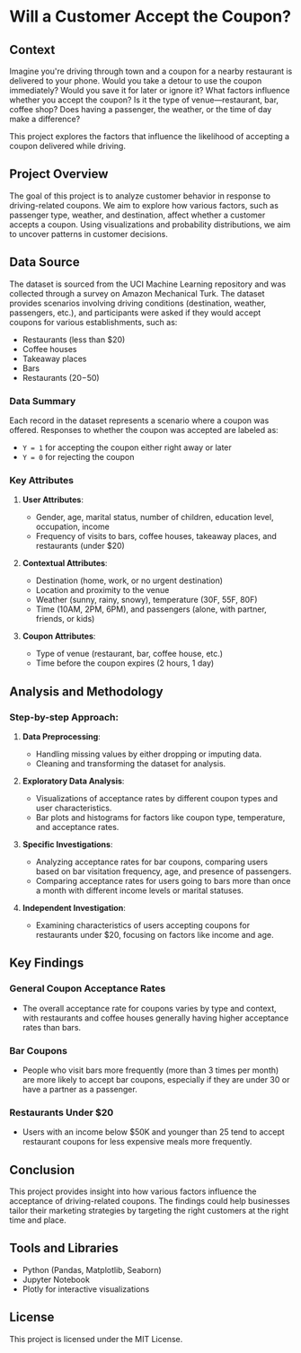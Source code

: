 # Will a Customer Accept the Coupon?

## Context

Imagine you're driving through town and a coupon for a nearby restaurant is delivered to your phone. Would you take a detour to use the coupon immediately? Would you save it for later or ignore it? What factors influence whether you accept the coupon? Is it the type of venue—restaurant, bar, coffee shop? Does having a passenger, the weather, or the time of day make a difference? 

This project explores the factors that influence the likelihood of accepting a coupon delivered while driving.

## Project Overview

The goal of this project is to analyze customer behavior in response to driving-related coupons. We aim to explore how various factors, such as passenger type, weather, and destination, affect whether a customer accepts a coupon. Using visualizations and probability distributions, we aim to uncover patterns in customer decisions.

## Data Source

The dataset is sourced from the UCI Machine Learning repository and was collected through a survey on Amazon Mechanical Turk. The dataset provides scenarios involving driving conditions (destination, weather, passengers, etc.), and participants were asked if they would accept coupons for various establishments, such as:

- Restaurants (less than $20)
- Coffee houses
- Takeaway places
- Bars
- Restaurants ($20-$50)

### Data Summary

Each record in the dataset represents a scenario where a coupon was offered. Responses to whether the coupon was accepted are labeled as:

- `Y = 1` for accepting the coupon either right away or later
- `Y = 0` for rejecting the coupon

### Key Attributes

1. **User Attributes**:
   - Gender, age, marital status, number of children, education level, occupation, income
   - Frequency of visits to bars, coffee houses, takeaway places, and restaurants (under $20)

2. **Contextual Attributes**:
   - Destination (home, work, or no urgent destination)
   - Location and proximity to the venue
   - Weather (sunny, rainy, snowy), temperature (30F, 55F, 80F)
   - Time (10AM, 2PM, 6PM), and passengers (alone, with partner, friends, or kids)

3. **Coupon Attributes**:
   - Type of venue (restaurant, bar, coffee house, etc.)
   - Time before the coupon expires (2 hours, 1 day)

## Analysis and Methodology

### Step-by-step Approach:

1. **Data Preprocessing**:
   - Handling missing values by either dropping or imputing data.
   - Cleaning and transforming the dataset for analysis.

2. **Exploratory Data Analysis**:
   - Visualizations of acceptance rates by different coupon types and user characteristics.
   - Bar plots and histograms for factors like coupon type, temperature, and acceptance rates.

3. **Specific Investigations**:
   - Analyzing acceptance rates for bar coupons, comparing users based on bar visitation frequency, age, and presence of passengers.
   - Comparing acceptance rates for users going to bars more than once a month with different income levels or marital statuses.
   
4. **Independent Investigation**:
   - Examining characteristics of users accepting coupons for restaurants under $20, focusing on factors like income and age.

## Key Findings

### General Coupon Acceptance Rates
- The overall acceptance rate for coupons varies by type and context, with restaurants and coffee houses generally having higher acceptance rates than bars.

### Bar Coupons
- People who visit bars more frequently (more than 3 times per month) are more likely to accept bar coupons, especially if they are under 30 or have a partner as a passenger.

### Restaurants Under $20
- Users with an income below $50K and younger than 25 tend to accept restaurant coupons for less expensive meals more frequently.

## Conclusion

This project provides insight into how various factors influence the acceptance of driving-related coupons. The findings could help businesses tailor their marketing strategies by targeting the right customers at the right time and place.

## Tools and Libraries

- Python (Pandas, Matplotlib, Seaborn)
- Jupyter Notebook
- Plotly for interactive visualizations

## License

This project is licensed under the MIT License.